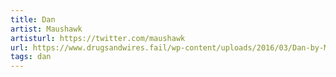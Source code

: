 ```yaml
---
title: Dan
artist: Maushawk
artisturl: https://twitter.com/maushawk
url: https://www.drugsandwires.fail/wp-content/uploads/2016/03/Dan-by-Maushawk.jpg
tags: dan
---
```

